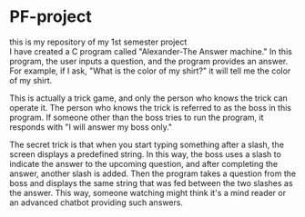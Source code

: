 # PF-project
this is my repository of my 1st semester project
<br>
I have created a C program called "Alexander-The Answer machine." In this program, the user inputs a question, and the program provides an answer. For example, if I ask, "What is the color of my shirt?" it will tell me the color of my shirt.

This is actually a trick game, and only the person who knows the trick can operate it. The person who knows the trick is referred to as the boss in this program. If someone other than the boss tries to run the program, it responds with "I will answer my boss only."

The secret trick is that when you start typing something after a slash, the screen displays a predefined string. In this way, the boss uses a slash to indicate the answer to the upcoming question, and after completing the answer, another slash is added. Then the program takes a question from the boss and displays the same string that was fed between the two slashes as the answer. This way, someone watching might think it's a mind reader or an advanced chatbot providing such answers.